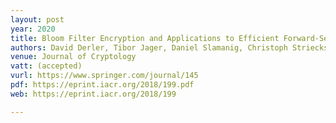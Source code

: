 ```yaml
---
layout: post
year: 2020
title: Bloom Filter Encryption and Applications to Efficient Forward-Secret 0-RTT Key Exchange
authors: David Derler, Tibor Jager, Daniel Slamanig, Christoph Striecks
venue: Journal of Cryptology
vatt: (accepted)
vurl: https://www.springer.com/journal/145
pdf: https://eprint.iacr.org/2018/199.pdf
web: https://eprint.iacr.org/2018/199

---
```


